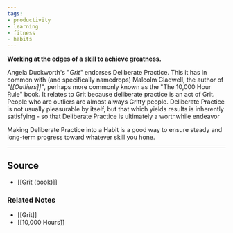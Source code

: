 ```yaml
---
tags:
- productivity
- learning
- fitness
- habits
---
```

**Working at the edges of a skill to achieve greatness.**

Angela Duckworth's "*Grit"* endorses Deliberate Practice. This it has in common with (and specifically namedrops) Malcolm Gladwell, the author of *"[[Outliers]]"*, perhaps more commonly known as the "The 10,000 Hour Rule" book. It relates to Grit because deliberate practice is an act of Grit. People who are outliers are ~~almost~~ always Gritty people. Deliberate Practice is not usually pleasurable by itself, but that which yields results is inherently satisfying - so that Deliberate Practice is ultimately a worthwhile endeavor

Making Deliberate Practice into a Habit is a good way to ensure steady and long-term progress toward whatever skill you hone.

---

## Source
- [[Grit (book)]]

### Related Notes
- [[Grit]]
- [[10,000 Hours]]